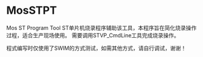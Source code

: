 # MosSTPT
Mos ST Program Tool
ST单片机烧录程序辅助该工具，本程序旨在简化烧录操作过程，适合生产现场使用。
需要调用STVP_CmdLine工具完成烧录操作。

程式编写时仅使用了SWIM的方式测试，如需其他方式，请自行调试，谢谢！
